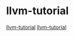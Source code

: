 # llvm-tutorial

[llvm-tutorial](https://github.com/sdiehl/kaleidoscope)
[llvm-tutorial](https://github.com/sdiehl/numpile)
